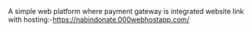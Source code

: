 A simple web platform where payment gateway is integrated
website link with hosting:-https://nabindonate.000webhostapp.com/
